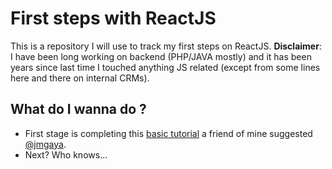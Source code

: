 # First steps with ReactJS
This is a repository I will use to track my first steps on ReactJS.
**Disclaimer**: I have been long working on backend (PHP/JAVA mostly) and it has been years since last time I touched anything JS related (except from some lines here and there on internal CRMs).

## What do I wanna do ?
- First stage is completing this [basic tutorial](https://www.codementor.io/reactjs/tutorial/beginner-guide-setup-reactjs-environment-npm-babel-6-webpack) a friend of mine suggested [@jmgaya](https://www.github.com/jmgaya).
- Next? Who knows...
